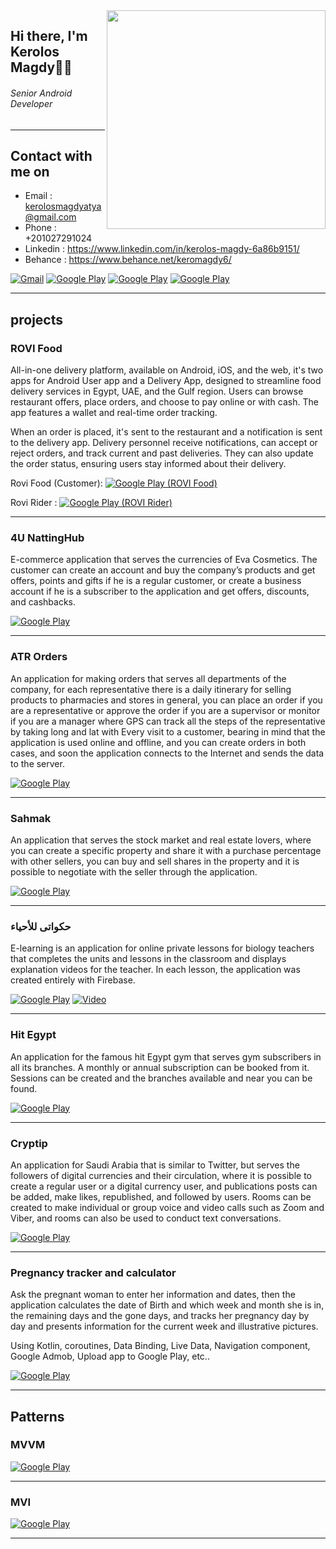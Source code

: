 
<img align="right" width="350" height="350" src="https://i.pinimg.com/originals/e8/f4/53/e8f453469a3ec97ecd354df465d73913.gif">
<h2>Hi there, I'm Kerolos Magdy👋🌹</h2>

<h6><i class="white-italic">Senior Android Developer</i></h6>

---

## Contact with me on

* Email : kerolosmagdyatya@gmail.com
* Phone : +201027291024
* Linkedin : https://www.linkedin.com/in/kerolos-magdy-6a86b9151/
* Behance : https://www.behance.net/keromagdy6/

<p> 
  <a href="https://mail.google.com/mail/u/0/#inbox?compose=GTvVlcSKjRCcHtzsPdgdFFgCpSFdBDfcTPdnCFTNqdzbkCgGCJcsPxLsDmSQTnZLdLgHHCzlKnZss" target="_blank"><img alt="Gmail" src="https://img.shields.io/badge/Gmail-D14836?style=for-the-badge&logo=gmail&logoColor=white" /></a>
  <a href="https://www.linkedin.com/in/kerolos-magdy-6a86b9151/" target="_blank"><img alt="Google Play" src="https://img.shields.io/badge/linkedin-0077b5.svg?style=for-the-badge&logo=linkedin&logoColor=white" /></a> 
  <a href="https://www.behance.net/keromagdy6/" target="_blank"><img alt="Google Play" src="https://img.shields.io/badge/Behance-0054F7?style=for-the-badge&logo=behance&logoColor=white" /></a>
  <a href="https://wa.me/qr/ATWB4H4GRYRGH1" target="_blank"><img alt="Google Play" src="https://img.shields.io/badge/WhatsApp-25D366?style=for-the-badge&logo=whatsapp&logoColor=white" /></a>
  <p>

---

<h2> projects </h2>

### ROVI Food

All-in-one delivery platform, available on Android, iOS, and the web, it's two apps for Android User app and a Delivery App, designed to streamline food delivery services in Egypt, UAE, and the Gulf region. Users can browse restaurant offers, place orders, and choose to pay online or with cash. The app features a wallet and real-time order tracking.

When an order is placed, it's sent to the restaurant and a notification is sent to the delivery app. Delivery personnel receive notifications, can accept or reject orders, and track current and past deliveries. They can also update the order status, ensuring users stay informed about their delivery.


<p>
  <span>Rovi Food (Customer): </span>
  <a href="https://play.google.com/store/apps/details?id=com.shutdownSolution.rovi" target="_blank">
    <img alt="Google Play (ROVI Food)" src="https://img.shields.io/badge/Google_Play-414141?style=for-the-badge&logo=google-play&logoColor=white" />
  </a>  
</p>
<p>
    <span>Rovi Rider : </span>
  <a href="https://play.google.com/store/apps/details?id=com.shutdownSolution.roviDelivery" target="_blank">
    <img alt="Google Play (ROVI Rider)" src="https://img.shields.io/badge/Google_Play-414141?style=for-the-badge&logo=google-play&logoColor=white" />
  </a>  
</p>


---

### 4U NattingHub

E-commerce application that serves the currencies of Eva Cosmetics. The customer can create an account and buy the company’s products and get offers, points and gifts if he is a regular customer, or create a business account if he is a subscriber to the application and get offers, discounts, and cashbacks.

<p>
  <a href="https://play.google.com/store/apps/details?id=com.akhnaton.nettinghub4u" target="_blank"><img alt="Google Play" src="https://img.shields.io/badge/Google_Play-414141?style=for-the-badge&logo=google-play&logoColor=white" /></a> 
<p>


---


### ATR Orders

An application for making orders that serves all departments of the company, for each representative there is a daily itinerary for selling products to pharmacies and stores in general, you can place an order if you are a representative or approve the order if you are a supervisor or monitor if you are a manager where GPS can track all the steps of the representative by taking long and lat with Every visit to a customer, bearing in mind that the application is used online and offline, and you can create orders in both cases, and soon the application connects to the Internet and sends the data to the server.

<p>
  <a href="https://play.google.com/store/apps/details?id=com.akhnaton.foodvisits" target="_blank"><img alt="Google Play" src="https://img.shields.io/badge/Google_Play-414141?style=for-the-badge&logo=google-play&logoColor=white" /></a> 
<p>


---


### Sahmak

An application that serves the stock market and real estate lovers, where you can create a specific property and share it with a purchase percentage with other sellers, you can buy and sell shares in the property and it is possible to negotiate with the seller through the application.

<p>
  <a href="https://drive.google.com/file/d/1lXBUFirxViKwgGSJRbhV1hJ5i04teI-y/view?usp=drive_link" target="_blank"><img alt="Google Play" src="https://img.shields.io/badge/Google%20Drive-4285F4.svg?style=for-the-badge&logo=Google-Drive&logoColor=white" /></a> 
<p>

---

### حكواتى للأحياء

E-learning is an application for online private lessons for biology teachers that completes the units and lessons in the classroom and displays explanation videos for the teacher. In each lesson, the application was created entirely with Firebase.


<p>
  <a href="https://play.google.com/store/apps/details?id=com.kerolosatya.e_learning" target="_blank"><img alt="Google Play" src="https://img.shields.io/badge/Google_Play-414141?style=for-the-badge&logo=google-play&logoColor=white" /></a>  <a href="https://drive.google.com/file/d/1V_CM8I6OR2EUCarTlw8o-HOtEg9sdYwX/view?usp=sharing" target="_blank"><img alt="Video" src="https://img.shields.io/badge/Google%20Drive-4285F4.svg?style=for-the-badge&logo=Google-Drive&logoColor=white" /></a> 
<p>


---

### Hit Egypt

An application for the famous hit Egypt gym that serves gym subscribers in all its branches. A monthly or annual subscription can be booked from it. Sessions can be created and the branches available and near you can be found.

<p>
  <a href="https://drive.google.com/file/d/1GGDHowoKo7Uvv0PHDWzCc_qWMthgHfzY/view?usp=drive_link" target="_blank"><img alt="Google Play" src="https://img.shields.io/badge/Google%20Drive-4285F4.svg?style=for-the-badge&logo=Google-Drive&logoColor=white" /></a> 
<p>

---

### Cryptip

An application for Saudi Arabia that is similar to Twitter, but serves the followers of digital currencies and their circulation, where it is possible to create a regular user or a digital currency user, and publications posts can be added, make likes, republished, and followed by users. Rooms can be created to make individual or group voice and video calls such as Zoom and Viber, and rooms can also be used to conduct text conversations.


<p>
  <a href="https://drive.google.com/file/d/1ewIbllsnIqPSMnN9FA1IqPL7bP70U0Lw/view?usp=drive_link" target="_blank"><img alt="Google Play" src="https://img.shields.io/badge/Google%20Drive-4285F4.svg?style=for-the-badge&logo=Google-Drive&logoColor=white" /></a> 
<p>


---

### Pregnancy tracker and calculator

Ask the pregnant woman to enter her information and dates, then the application calculates the date of Birth and which week and month she is in, the remaining days and the gone days, and tracks her pregnancy day by day and presents information for the current week and illustrative pictures.

Using Kotlin, coroutines, Data Binding, Live Data, Navigation component, Google Admob, Upload app to Google Play, etc..


<p>
  <a href="https://play.google.com/store/apps/details?id=com.kerolosmagdy.pregnancycalculator&hl=ar&gl=US" target="_blank"><img alt="Google Play" src="https://img.shields.io/badge/Google_Play-414141?style=for-the-badge&logo=google-play&logoColor=white" /></a> 
<p>


-----

<h2> Patterns </h2>

### MVVM


<p>
  <a href="https://github.com/keromagdyy/mvvm_pattern" target="_blank"><img alt="Google Play" src="https://img.shields.io/badge/github-%23121011.svg?style=for-the-badge&logo=github&logoColor=white" /></a> 
<p>


---


### MVI


<p>
  <a href="https://github.com/keromagdyy/mvi_pattern" target="_blank"><img alt="Google Play" src="https://img.shields.io/badge/github-%23121011.svg?style=for-the-badge&logo=github&logoColor=white" /></a> 
<p>


---




